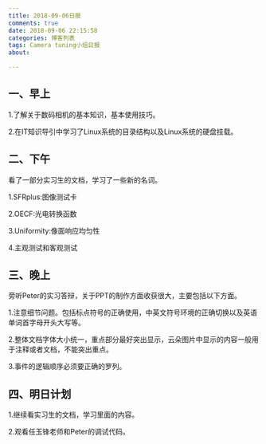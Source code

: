 ```yaml
---
title: 2018-09-06日报
comments: true
date: 2018-09-06 22:15:58
categories: 博客列表
tags: Camera tuning小组日报
about:

---
```

## 一、早上

1.了解关于数码相机的基本知识，基本使用技巧。

2.在IT知识导引中学习了Linux系统的目录结构以及Linux系统的硬盘挂载。

## 二、下午

看了一部分实习生的文档，学习了一些新的名词。

1.SFRplus:图像测试卡

2.OECF:光电转换函数

3.Uniformity:像面响应均匀性

4.主观测试和客观测试

## 三、晚上

旁听Peter的实习答辩，关于PPT的制作方面收获很大，主要包括以下方面。

1.注意细节问题。包括标点符号的正确使用，中英文符号环境的正确切换以及英语单词首字母开头大写等。

2.整体文档字体大小统一，重点部分最好突出显示，云朵图片中显示的内容一般用于注释或者文档，不能突出重点。

3.事件的逻辑顺序必须要正确的罗列。

## 四、明日计划

1.继续看实习生的文档，学习里面的内容。

2.观看任玉锋老师和Peter的调试代码。